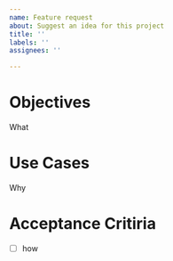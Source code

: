 ```yaml
---
name: Feature request
about: Suggest an idea for this project
title: ''
labels: ''
assignees: ''

---
```


# Objectives

What

# Use Cases

Why

# Acceptance Critiria

- [ ] how
